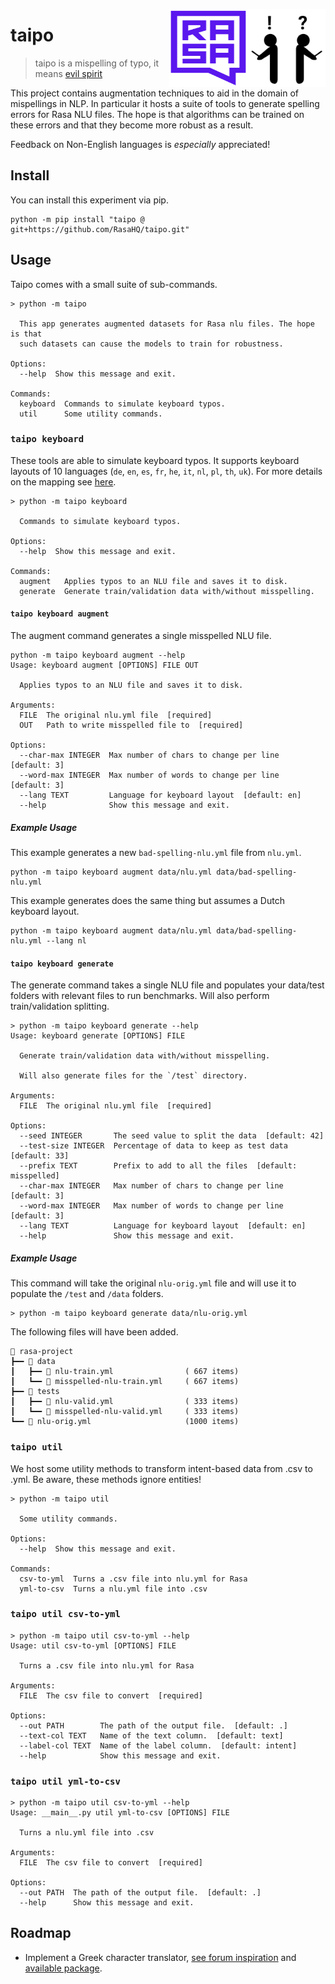 <img src="icon.png" width="125" height="125" align="right" /> <img src="logo.svg" width=125 height=125 align="right">

# taipo

> taipo is a mispelling of typo, it means [evil spirit](https://en.wiktionary.org/wiki/taipo)

This project contains augmentation techniques to aid in the domain of mispellings
in NLP. In particular it hosts a suite of tools to generate spelling errors for Rasa NLU files.
The hope is that algorithms can be trained on these errors and that they become
more robust as a result.

Feedback on Non-English languages is *especially* appreciated!

## Install

You can install this experiment via pip.

```
python -m pip install "taipo @ git+https://github.com/RasaHQ/taipo.git"
```

## Usage

Taipo comes with a small suite of sub-commands.

```
> python -m taipo

  This app generates augmented datasets for Rasa nlu files. The hope is that
  such datasets can cause the models to train for robustness.

Options:
  --help  Show this message and exit.

Commands:
  keyboard  Commands to simulate keyboard typos.
  util      Some utility commands.
```

### `taipo keyboard`

These tools are able to simulate keyboard typos. It supports keyboard
layouts of 10 languages (`de`, `en`, `es`, `fr`, `he`, `it`, `nl`, `pl`, `th`, `uk`). For
more details on the mapping see [here](https://github.com/makcedward/nlpaug/tree/master/nlpaug/res/char/keyboard).

```
> python -m taipo keyboard

  Commands to simulate keyboard typos.

Options:
  --help  Show this message and exit.

Commands:
  augment   Applies typos to an NLU file and saves it to disk.
  generate  Generate train/validation data with/without misspelling.
```

#### `taipo keyboard augment`

The augment command generates a single misspelled NLU file.

```
python -m taipo keyboard augment --help
Usage: keyboard augment [OPTIONS] FILE OUT

  Applies typos to an NLU file and saves it to disk.

Arguments:
  FILE  The original nlu.yml file  [required]
  OUT   Path to write misspelled file to  [required]

Options:
  --char-max INTEGER  Max number of chars to change per line  [default: 3]
  --word-max INTEGER  Max number of words to change per line  [default: 3]
  --lang TEXT         Language for keyboard layout  [default: en]
  --help              Show this message and exit.
```

##### Example Usage

This example generates a new `bad-spelling-nlu.yml` file from `nlu.yml`.

```
python -m taipo keyboard augment data/nlu.yml data/bad-spelling-nlu.yml
```

This example generates does the same thing but assumes a Dutch keyboard layout.

```
python -m taipo keyboard augment data/nlu.yml data/bad-spelling-nlu.yml --lang nl
```

#### `taipo keyboard generate`

The generate command takes a single NLU file and populates your data/test folders
with relevant files to run benchmarks. Will also perform train/validation splitting.

```
> python -m taipo keyboard generate --help
Usage: keyboard generate [OPTIONS] FILE

  Generate train/validation data with/without misspelling.

  Will also generate files for the `/test` directory.

Arguments:
  FILE  The original nlu.yml file  [required]

Options:
  --seed INTEGER       The seed value to split the data  [default: 42]
  --test-size INTEGER  Percentage of data to keep as test data  [default: 33]
  --prefix TEXT        Prefix to add to all the files  [default: misspelled]
  --char-max INTEGER   Max number of chars to change per line  [default: 3]
  --word-max INTEGER   Max number of words to change per line  [default: 3]
  --lang TEXT          Language for keyboard layout  [default: en]
  --help               Show this message and exit.
```

##### Example Usage

This command will take the original `nlu-orig.yml` file and will use it to populate
the `/test` and `/data` folders.

```
> python -m taipo keyboard generate data/nlu-orig.yml
```

The following files will have been added.

```
📂 rasa-project
┣━━ 📂 data
┃   ┣━━ 📄 nlu-train.yml                ( 667 items)
┃   ┗━━ 📄 misspelled-nlu-train.yml     ( 667 items)
┣━━ 📂 tests
┃   ┣━━ 📄 nlu-valid.yml                ( 333 items)
┃   ┗━━ 📄 misspelled-nlu-valid.yml     ( 333 items)
┗━━ 📄 nlu-orig.yml                     (1000 items)
```

### `taipo util`

We host some utility methods to transform intent-based data from .csv to .yml.
Be aware, these methods ignore entities!

```
> python -m taipo util

  Some utility commands.

Options:
  --help  Show this message and exit.

Commands:
  csv-to-yml  Turns a .csv file into nlu.yml for Rasa
  yml-to-csv  Turns a nlu.yml file into .csv
```

### `taipo util csv-to-yml`

```
> python -m taipo util csv-to-yml --help
Usage: util csv-to-yml [OPTIONS] FILE

  Turns a .csv file into nlu.yml for Rasa

Arguments:
  FILE  The csv file to convert  [required]

Options:
  --out PATH        The path of the output file.  [default: .]
  --text-col TEXT   Name of the text column.  [default: text]
  --label-col TEXT  Name of the label column.  [default: intent]
  --help            Show this message and exit.
```

### `taipo util yml-to-csv`

```
> python -m taipo util csv-to-yml --help
Usage: __main__.py util yml-to-csv [OPTIONS] FILE

  Turns a nlu.yml file into .csv

Arguments:
  FILE  The csv file to convert  [required]

Options:
  --out PATH  The path of the output file.  [default: .]
  --help      Show this message and exit.
```

## Roadmap

- Implement a Greek character translator, [see forum inspiration](https://forum.rasa.com/t/phonetics-featurizer/42132/17) and [available package](https://pypi.org/project/transliterate/). 

